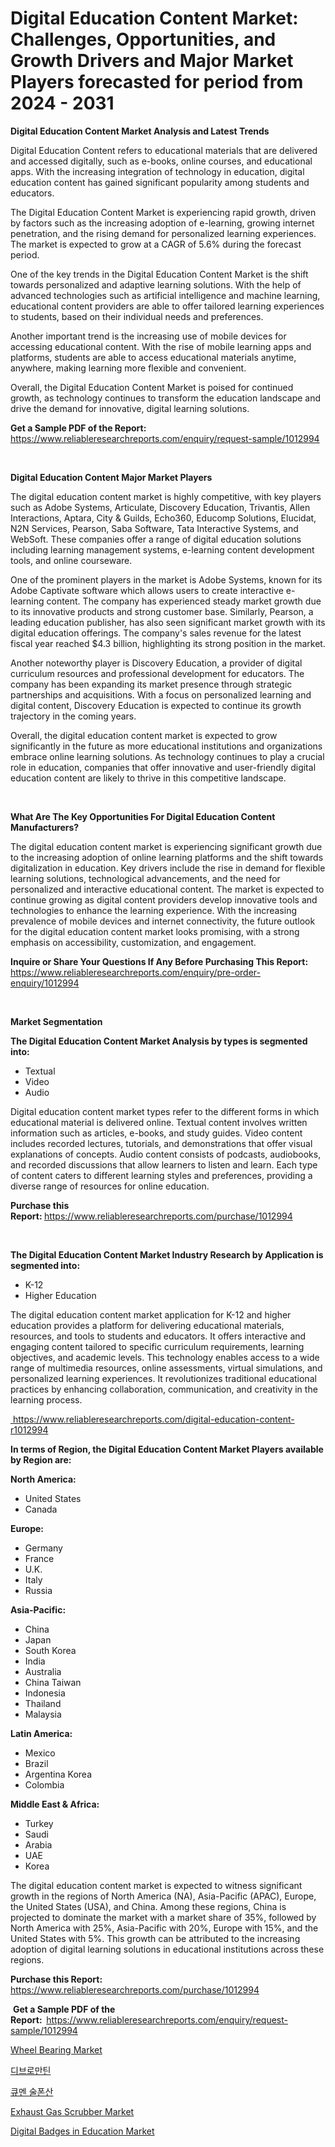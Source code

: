 <p><h1>Digital Education Content Market: Challenges, Opportunities, and Growth Drivers and Major Market Players forecasted for period from 2024 - 2031</h1></p><p><strong>Digital Education Content Market Analysis and Latest Trends</strong></p>
<p><p>Digital Education Content refers to educational materials that are delivered and accessed digitally, such as e-books, online courses, and educational apps. With the increasing integration of technology in education, digital education content has gained significant popularity among students and educators.</p><p>The Digital Education Content Market is experiencing rapid growth, driven by factors such as the increasing adoption of e-learning, growing internet penetration, and the rising demand for personalized learning experiences. The market is expected to grow at a CAGR of 5.6% during the forecast period.</p><p>One of the key trends in the Digital Education Content Market is the shift towards personalized and adaptive learning solutions. With the help of advanced technologies such as artificial intelligence and machine learning, educational content providers are able to offer tailored learning experiences to students, based on their individual needs and preferences.</p><p>Another important trend is the increasing use of mobile devices for accessing educational content. With the rise of mobile learning apps and platforms, students are able to access educational materials anytime, anywhere, making learning more flexible and convenient.</p><p>Overall, the Digital Education Content Market is poised for continued growth, as technology continues to transform the education landscape and drive the demand for innovative, digital learning solutions.</p></p>
<p><strong>Get a Sample PDF of the Report:&nbsp;</strong> <a href="https://www.reliableresearchreports.com/enquiry/request-sample/1012994">https://www.reliableresearchreports.com/enquiry/request-sample/1012994</a></p>
<p>&nbsp;</p>
<p><strong>Digital Education Content Major Market Players</strong></p>
<p><p>The digital education content market is highly competitive, with key players such as Adobe Systems, Articulate, Discovery Education, Trivantis, Allen Interactions, Aptara, City & Guilds, Echo360, Educomp Solutions, Elucidat, N2N Services, Pearson, Saba Software, Tata Interactive Systems, and WebSoft. These companies offer a range of digital education solutions including learning management systems, e-learning content development tools, and online courseware.</p><p>One of the prominent players in the market is Adobe Systems, known for its Adobe Captivate software which allows users to create interactive e-learning content. The company has experienced steady market growth due to its innovative products and strong customer base. Similarly, Pearson, a leading education publisher, has also seen significant market growth with its digital education offerings. The company's sales revenue for the latest fiscal year reached $4.3 billion, highlighting its strong position in the market.</p><p>Another noteworthy player is Discovery Education, a provider of digital curriculum resources and professional development for educators. The company has been expanding its market presence through strategic partnerships and acquisitions. With a focus on personalized learning and digital content, Discovery Education is expected to continue its growth trajectory in the coming years.</p><p>Overall, the digital education content market is expected to grow significantly in the future as more educational institutions and organizations embrace online learning solutions. As technology continues to play a crucial role in education, companies that offer innovative and user-friendly digital education content are likely to thrive in this competitive landscape.</p></p>
<p>&nbsp;</p>
<p><strong>What Are The Key Opportunities For Digital Education Content Manufacturers?</strong></p>
<p><p>The digital education content market is experiencing significant growth due to the increasing adoption of online learning platforms and the shift towards digitalization in education. Key drivers include the rise in demand for flexible learning solutions, technological advancements, and the need for personalized and interactive educational content. The market is expected to continue growing as digital content providers develop innovative tools and technologies to enhance the learning experience. With the increasing prevalence of mobile devices and internet connectivity, the future outlook for the digital education content market looks promising, with a strong emphasis on accessibility, customization, and engagement.</p></p>
<p><strong>Inquire or Share Your Questions If Any Before Purchasing This Report:</strong> <a href="https://www.reliableresearchreports.com/enquiry/pre-order-enquiry/1012994">https://www.reliableresearchreports.com/enquiry/pre-order-enquiry/1012994</a></p>
<p>&nbsp;</p>
<p><strong>Market Segmentation</strong></p>
<p><strong>The Digital Education Content Market Analysis by types is segmented into:</strong></p>
<p><ul><li>Textual</li><li>Video</li><li>Audio</li></ul></p>
<p><p>Digital education content market types refer to the different forms in which educational material is delivered online. Textual content involves written information such as articles, e-books, and study guides. Video content includes recorded lectures, tutorials, and demonstrations that offer visual explanations of concepts. Audio content consists of podcasts, audiobooks, and recorded discussions that allow learners to listen and learn. Each type of content caters to different learning styles and preferences, providing a diverse range of resources for online education.</p></p>
<p><strong>Purchase this Report:&nbsp;</strong><a href="https://www.reliableresearchreports.com/purchase/1012994">https://www.reliableresearchreports.com/purchase/1012994</a></p>
<p>&nbsp;</p>
<p><strong>The Digital Education Content Market Industry Research by Application is segmented into:</strong></p>
<p><ul><li>K-12</li><li>Higher Education</li></ul></p>
<p><p>The digital education content market application for K-12 and higher education provides a platform for delivering educational materials, resources, and tools to students and educators. It offers interactive and engaging content tailored to specific curriculum requirements, learning objectives, and academic levels. This technology enables access to a wide range of multimedia resources, online assessments, virtual simulations, and personalized learning experiences. It revolutionizes traditional educational practices by enhancing collaboration, communication, and creativity in the learning process.</p></p>
<p><a href="https://www.reliableresearchreports.com/digital-education-content-r1012994">&nbsp;https://www.reliableresearchreports.com/digital-education-content-r1012994</a></p>
<p><strong>In terms of Region, the Digital Education Content Market Players available by Region are:</strong></p>
<p>
    <p> <strong> North America: </strong>
        <ul>
            <li>United States</li>
            <li>Canada</li>
        </ul>
        </p> 
    <p> <strong> Europe: </strong>
        <ul>
            <li>Germany</li>
            <li>France</li>
            <li>U.K.</li>
            <li>Italy</li>
            <li>Russia</li>
        </ul>
        </p> 
    <p> <strong> Asia-Pacific: </strong>
        <ul>
            <li>China</li>
            <li>Japan</li>
            <li>South Korea</li>
            <li>India</li>
            <li>Australia</li>
            <li>China Taiwan</li>
            <li>Indonesia</li>
            <li>Thailand</li>
            <li>Malaysia</li>
        </ul>
        </p> 
    <p> <strong> Latin America: </strong>
        <ul>
            <li>Mexico</li>
            <li>Brazil</li>
            <li>Argentina Korea</li>
            <li>Colombia</li>
        </ul>
        </p> 
    <p> <strong> Middle East & Africa: </strong>
        <ul>
            <li>Turkey</li>
            <li>Saudi</li>
            <li>Arabia</li>
            <li>UAE</li>
            <li>Korea</li>
        </ul>
    </p>
    </p>
<p><p>The digital education content market is expected to witness significant growth in the regions of North America (NA), Asia-Pacific (APAC), Europe, the United States (USA), and China. Among these regions, China is projected to dominate the market with a market share of 35%, followed by North America with 25%, Asia-Pacific with 20%, Europe with 15%, and the United States with 5%. This growth can be attributed to the increasing adoption of digital learning solutions in educational institutions across these regions.</p></p>
<p><strong>Purchase this Report: </strong><a href="https://www.reliableresearchreports.com/purchase/1012994">https://www.reliableresearchreports.com/purchase/1012994</a></p>
<p>&nbsp;<strong>Get a Sample PDF of the Report:&nbsp;&nbsp;</strong><a href="https://www.reliableresearchreports.com/enquiry/request-sample/1012994">https://www.reliableresearchreports.com/enquiry/request-sample/1012994</a></p>
<p><strong></strong></p>
<p><p><a href="https://www.linkedin.com/pulse/wheel-bearing-market-exploring-share-trends-future-growth-ailyf">Wheel Bearing Market</a></p><p><a href="https://github.com/CliftonFisher9067/Market-Research-Report-List-1/blob/main/437867549968.md">디브로만틴</a></p><p><a href="https://github.com/fernandotryO5lson96765/Market-Research-Report-List-1/blob/main/404261449969.md">큐멘 술폰산</a></p><p><a href="https://www.linkedin.com/pulse/exhaust-gas-scrubber-market-research-report-its-history-vzgtf">Exhaust Gas Scrubber Market</a></p><p><a href="https://github.com/josesg55/Market-Research-Report-List-2/blob/main/digital-badges-in-education-market.md">Digital Badges in Education Market</a></p></p>